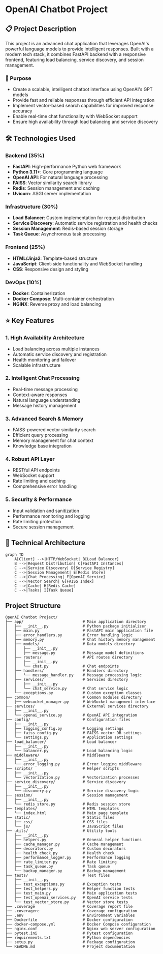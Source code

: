 # OpenAI Chatbot Project

## 📋 Project Description

This project is an advanced chat application that leverages OpenAI's powerful language models to provide intelligent responses. Built with a modern tech stack, it combines FastAPI backend with a responsive frontend, featuring load balancing, service discovery, and session management.

### 🎯 Purpose

- Create a scalable, intelligent chatbot interface using OpenAI's GPT models
- Provide fast and reliable responses through efficient API integration
- Implement vector-based search capabilities for improved response accuracy
- Enable real-time chat functionality with WebSocket support
- Ensure high availability through load balancing and service discovery

## 🛠️ Technologies Used

### Backend (35%)
- **FastAPI**: High-performance Python web framework
- **Python 3.11+**: Core programming language
- **OpenAI API**: For natural language processing
- **FAISS**: Vector similarity search library
- **Redis**: Session management and caching
- **Uvicorn**: ASGI server implementation

### Infrastructure (30%)
- **Load Balancer**: Custom implementation for request distribution
- **Service Discovery**: Automatic service registration and health checks
- **Session Management**: Redis-based session storage
- **Task Queue**: Asynchronous task processing

### Frontend (25%)
- **HTML/Jinja2**: Template-based structure
- **JavaScript**: Client-side functionality and WebSocket handling
- **CSS**: Responsive design and styling

### DevOps (10%)
- **Docker**: Containerization
- **Docker Compose**: Multi-container orchestration
- **NGINX**: Reverse proxy and load balancing

## ⭐ Key Features

### 1. High Availability Architecture
- Load balancing across multiple instances
- Automatic service discovery and registration
- Health monitoring and failover
- Scalable infrastructure

### 2. Intelligent Chat Processing
- Real-time message processing
- Context-aware responses
- Natural language understanding
- Message history management

### 3. Advanced Search & Memory
- FAISS-powered vector similarity search
- Efficient query processing
- Memory management for chat context
- Knowledge base integration

### 4. Robust API Layer
- RESTful API endpoints
- WebSocket support
- Rate limiting and caching
- Comprehensive error handling

### 5. Security & Performance
- Input validation and sanitization
- Performance monitoring and logging
- Rate limiting protection
- Secure session management

## 🔧 Technical Architecture

```mermaid
graph TD
    A[Client] -->|HTTP/WebSocket| B[Load Balancer]
    B -->|Request Distribution| C[FastAPI Instances]
    C -->|Service Discovery| D[Service Registry]
    C -->|Session Management| E[Redis Store]
    C -->|Chat Processing| F[OpenAI Service]
    C -->|Vector Search| G[FAISS Index]
    C -->|Cache| H[Redis Cache]
    C -->|Tasks| I[Task Queue]
```

## Project Structure

```
OpenAI Chatbot Project/
├── app/                          # Main application directory
│   ├── __init__.py               # Python package initializer
│   ├── main.py                   # FastAPI main application file
│   ├── error_handlers.py         # Error handling logic
│   ├── memory.py                 # Chat history memory management
│   ├── models/                   # Data models directory
│   │   ├── __init__.py
│   │   ├── message.py            # Message model definitions
│   ├── routers/                  # API routes directory
│   │   ├── __init__.py
│   │   └── chat.py               # Chat endpoints
│   ├── handlers/                 # Handlers directory
│   │   └── message_handler.py    # Message processing logic
│   ├── services/                 # Services directory
│   │   ├── __init__.py
│   │   └── chat_service.py       # Chat service logic
│   └── exceptions.py             # Custom exception classes
├── common/                       # Common modules directory
│   ├── websocket_manager.py      # WebSocket management interface
├── services/                     # External services directory
│   ├── __init__.py
│   └── openai_service.py         # OpenAI API integration
├── config/                       # Configuration files
│   ├── __init__.py
│   ├── logging_config.py         # Logging settings
│   ├── faiss_config.py           # FAISS vector DB settings
│   └── settings.py               # Application settings
├── load_balancer/                # Load balancer
│   ├── __init__.py
│   └── balancer.py               # Load balancing logic
├── middleware/                   # Middleware
│   ├── __init__.py
│   └── error_logging.py          # Error logging middleware
├── scripts/                      # Helper scripts
│   ├── __init__.py
│   └── vectorization.py          # Vectorization processes
├── service_discovery/            # Service discovery
│   ├── __init__.py
│   └── discovery.py              # Service discovery logic
├── session/                      # Session management
│   ├── __init__.py
│   └── redis_store.py            # Redis session store
├── templates/                    # HTML templates
│   └── index.html                # Main page template
├── static/                       # Static files
│   ├── css/                      # CSS files
│   └── js/                       # JavaScript files
├── utils/                        # Utility tools
│   ├── __init__.py
│   ├── helpers.py                # General helper functions
│   ├── cache_manager.py          # Cache management
│   ├── decorators.py             # Custom decorators
│   ├── health_check.py           # Health check
│   ├── performance_logger.py     # Performance logging
│   ├── rate_limiter.py           # Rate limiting
│   ├── task_queue.py             # Task queue
│   └── backup_manager.py         # Backup management
├── tests/                        # Test files
│   ├── __init__.py
│   ├── test_exceptions.py        # Exception tests
│   ├── test_helpers.py           # Helper function tests
│   ├── test_main.py              # Main application tests
│   ├── test_openai_services.py   # OpenAI service tests
│   └── test_vector_store.py      # Vector store tests
├── .coverage                     # Coverage report file
├── .coveragerc                   # Coverage configuration
├── .env                          # Environment variables
├── Dockerfile                    # Docker configuration
├── docker-compose.yml            # Docker Compose configuration
├── nginx.conf                    # Nginx web server configuration
├── pytest.ini                    # Pytest configuration
├── requirements.txt              # Python dependencies
├── setup.py                      # Package configuration
└── README.md                     # Project documentation
```